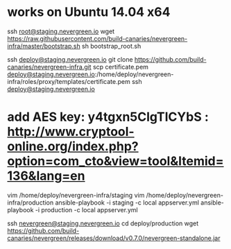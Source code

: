 # works on Ubuntu 14.04 x64

ssh root@staging.nevergreen.io
wget https://raw.githubusercontent.com/build-canaries/nevergreen-infra/master/bootstrap.sh
sh bootstrap_root.sh

ssh deploy@staging.nevergreen.io
git clone https://github.com/build-canaries/nevergreen-infra.git
scp certificate.pem deploy@staging.nevergreen.io:/home/deploy/nevergreen-infra/roles/proxy/templates/certificate.pem
ssh deploy@staging.nevergreen.io

# add AES key: y4tgxn5ClgTlCYbS : http://www.cryptool-online.org/index.php?option=com_cto&view=tool&Itemid=136&lang=en
vim /home/deploy/nevergreen-infra/staging
vim /home/deploy/nevergreen-infra/production
ansible-playbook -i staging -c local appserver.yml
ansible-playbook -i production -c local appserver.yml

ssh nevergreen@staging.nevergreen.io
cd deploy/production
wget https://github.com/build-canaries/nevergreen/releases/download/v0.7.0/nevergreen-standalone.jar